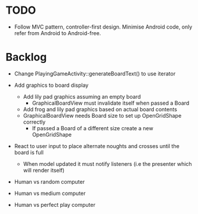 TODO
====

- Follow MVC pattern, controller-first design. Minimise Android code, only refer from Android to Android-free.

Backlog
=======

- Change PlayingGameActivity::generateBoardText() to use iterator
- Add graphics to board display
  - Add lily pad graphics assuming an empty board
    - GraphicalBoardView must invalidate itself when passed a Board
  - Add frog and lily pad graphics based on actual board contents
  - GraphicalBoardView needs Board size to set up OpenGridShape correctly
    - If passed a Board of a different size create a new OpenGridShape

- React to user input to place alternate noughts and crosses until the board is full
  - When model updated it must notify listeners (i.e the presenter which will render itself)

- Human vs random computer
- Human vs medium computer
- Human vs perfect play computer

